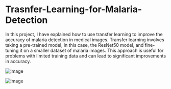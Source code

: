 # Trasnfer-Learning-for-Malaria-Detection
In this project, I have explained how to use transfer learning to improve the accuracy of malaria detection in medical images. Transfer learning involves taking a pre-trained model, in this case, the ResNet50 model, and fine-tuning it on a smaller dataset of malaria images. This approach is useful for problems with limited training data and can lead to significant improvements in accuracy.

![image](https://user-images.githubusercontent.com/68110389/220614945-cdf235c7-e45d-4905-b130-1c6def117c7c.png)


![image](https://user-images.githubusercontent.com/68110389/220615021-438d0300-d6d2-4876-ab7f-85a633d5a51d.png)

